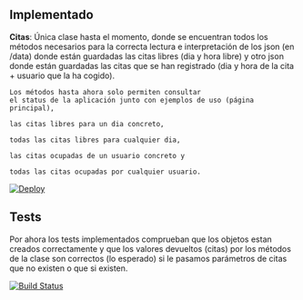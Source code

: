 ## Implementado

__Citas__:
    Única clase hasta el momento, donde se encuentran todos los métodos necesarios para
    la correcta lectura e interpretación de los json (en /data) donde están guardadas
    las citas libres (dia y hora libre) y otro json donde están guardadas las citas que
    se han registrado (dia y hora de la cita + usuario que la ha cogido).
    
    Los métodos hasta ahora solo permiten consultar 
    el status de la aplicación junto con ejemplos de uso (página principal), 
    
    las citas libres para un dia concreto, 
    
    todas las citas libres para cualquier dia, 
    
    las citas ocupadas de un usuario concreto y 
    
    todas las citas ocupadas por cualquier usuario.
    
[![Deploy](https://www.herokucdn.com/deploy/button.svg)](https://proyectoiv.herokuapp.com)
  
## Tests

  Por ahora los tests implementados comprueban que los objetos estan creados correctamente y que los valores devueltos (citas) por los métodos de la clase son correctos (lo esperado) si le pasamos parámetros de citas que no existen o que si existen.

[![Build Status](https://travis-ci.org/widowert/ProyectoIV.svg?branch=master)](https://travis-ci.org/widowert/ProyectoIV)
